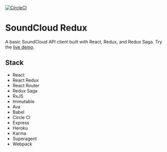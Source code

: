 [![CircleCI](https://circleci.com/gh/r-park/soundcloud-redux.svg?style=shield&circle-token=f1dddd8dfa05f08655f30b7d7451d23360f63652)](https://circleci.com/gh/r-park/soundcloud-redux)


# SoundCloud Redux

A basic SoundCloud API client built with React, Redux, and Redux Saga. Try the [live demo](https://soundcloud-redux.herokuapp.com).


## Stack
- React
- React Redux
- React Router
- Redux Saga
- RxJS
- Immutable
- Ava
- Babel
- Circle CI
- Express
- Heroku
- Karma
- Superagent
- Webpack
